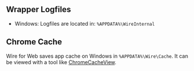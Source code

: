## Wrapper Logfiles
- Windows: Logfiles are located in: `%APPDATA%\WireInternal`

## Chrome Cache

Wire for Web saves app cache on Windows in `%APPDATA%\Wire\Cache`. It can be viewed with a tool like [ChromeCacheView](http://www.nirsoft.net/utils/chrome_cache_view.html).